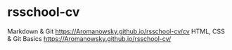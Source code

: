 # rsschool-cv
Markdown &amp; Git
https://Aromanowsky.github.io/rsschool-cv/cv
HTML, CSS & Git Basics
https://Aromanowsky.github.io/rsschool-cv/



